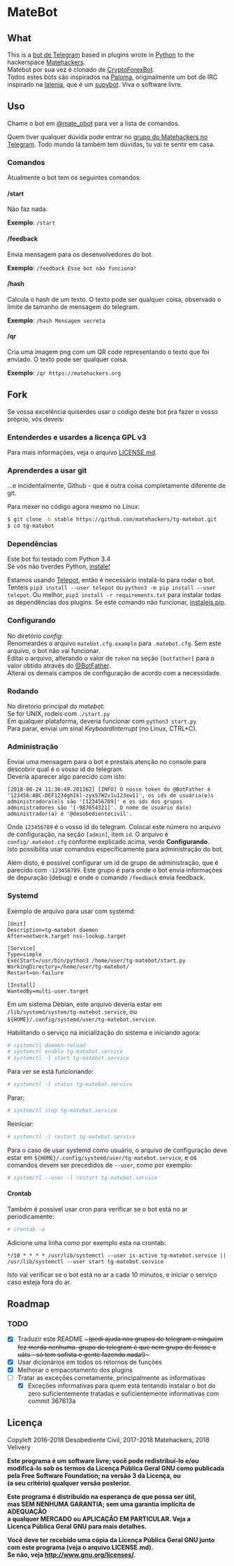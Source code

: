 MateBot
===

What
---

This is a [bot de Telegram](https://telegram.org/faq#bots) based in plugins wrote in [Python](https://python.org) to the hackerspace [Matehackers](https://matehackers.org).  
Matebot por sua vez é clonado de [CryptoForexBot](https://github.com/desci/tg-cryptoforexbot).  
Todos estes bots são inspirados na [Paloma](https://notabug.org/desci/Paloma), originalmente um bot de IRC inspirado na [lalenia](http://wiki.nosdigitais.teia.org.br/Lalenia), que é um [supybot](https://github.com/Supybot). Viva o software livre.  

Uso
---

Chame o bot em [@mate_obot](https://t.me/mate_obot) para ver a lista de comandos.  

Quem tiver qualquer dúvida pode entrar no [grupo do Matehackers no Telegram](https://t.me/matehackerspoa). Todo mundo lá também tem dúvidas, tu vai te sentir em casa.  

### Comandos

Atualmente o bot tem os seguintes comandos:  

#### /start

Não faz nada.  

**Exemplo**: `/start`  

#### /feedback

Envia mensagem para os desenvolvedores do bot.  

**Exemplo**: `/feedback Esse bot não funciona!`  

#### /hash

Calcula o hash de um texto. O texto pode ser qualquer coisa, observado o limite de tamanho de mensagem do telegram.  

**Exemplo**: `/hash Mensagem secreta`  

#### /qr

Cria uma imagem png com um QR code representando o texto que foi enviado. O texto pode ser qualquer coisa.  

**Exemplo**: `/qr https://matehackers.org`

Fork
---

Se vossa excelência quiserdes usar o código deste bot pra fazer o vosso próprio, vós deveis:  

### Entenderdes e usardes a licença GPL v3

Para mais informações, veja o arquivo [LICENSE.md](./LICENSE.md).  

### Aprenderdes a usar git

...e incidentalmente, Github - que é outra coisa completamente diferente de git.  

Para mexer no código agora mesmo no Linux:  

```bash
$ git clone -b stable https://github.com/matehackers/tg-matebot.git
$ cd tg-matebot
```

### Dependências

Este bot foi testado com Python 3.4  
Se vós não tiverdes Python, [instale!](https://www.python.org/downloads/)  

Estamos usando [Telepot](https://github.com/nickoala/telepot), então é necessário instalá-lo para rodar o bot.  
Tenteis `pip3 install --user telepot` ou `python3 -m pip install --user telepot`. Ou melhor, `pip3 install -r requirements.txt` para instalar todas as dependências dos plugins. Se este comando não funcionar, [instaleis pip](https://pip.pypa.io).  

### Configurando

No diretório *config*:  
Renomeardes o arquivo `matebot.cfg.example` para `.matebot.cfg`. Sem este arquivo, o bot não vai funcionar.  
Editai o arquivo, alterando o valor de `token` na seção `[botfather]` para o valor obtido através do [@BotFather](https://telegram.me/botfather).  
Alterai os demais campos de configuração de acordo com a necessidade.  

### Rodando

No diretório principal do *matebot*:  
Se for UNIX, rodeis com `./start.py`  
Em qualquer plataforma, deveria funcionar com `python3 start.py`  
Para parar, enviai um sinal *KeyboardInterrupt* (no Linux, CTRL+C).  

### Administração

Enviai uma mensagem para o bot e prestais atenção no console para descobrir qual é o vosso id do telegram.  
Deveria aparecer algo parecido com isto:  

    [2018-08-24 11:36:49.201162] [INFO] O nosso token do @BotFather é '123456:ABC-DEF1234ghIkl-zyx57W2v1u123ew11', os ids de usuária(o)s administradora(e)s são '[123456789]' e os ids dos grupos administradores são '[-987654321]'. O nome de usuário da(o) administrador(a) é '@desobedientecivil'.

Onde `123456789` é o vosso id do telegram. Colocai este número no arquivo de configuração, na seção `[admin]`, item `id`. O arquivo é `config/.matebot.cfg` conforme explicado acima, verde **Configurando**.  
Isto possibilita usar comandos especificamente para administração do bot.  

Além disto, é possível configurar um id de grupo de administração, que é parecido com `-123456789`. Este grupo é para onde o bot envia informações de depuração (debug) e onde o comando `/feedback` envia feedback.  

### Systemd

Exemplo de arquivo para usar com systemd:  

```systemd
[Unit]
Description=tg-matebot daemon
After=network.target nss-lookup.target

[Service]
Type=simple
ExecStart=/usr/bin/python3 /home/user/tg-matebot/start.py
WorkingDirectory=/home/user/tg-matebot/
Restart=on-failure

[Install]
WantedBy=multi-user.target
```

Em um sistema Debian, este arquivo deveria estar em `/lib/systemd/system/tg-matebot.service`, ou `${HOME}/.config/systemd/user/tg-matebot.service`.  

Habilitando o serviço na inicialização do sistema e iniciando agora:  

```bash
# systemctl daemon-reload
# systemctl enable tg-matebot.service
# systemctl -l start tg-matebot.service
```

Para ver se está funcionando:  

```bash
# systemctl -l status tg-matebot.service
```

Parar:  

```bash
# systemctl stop tg-matebot.service
```

Reiniciar:  

```bash
# systemctl -l restart tg-matebot.service
```

Para o caso de usar systemd como usuário, o arquivo de configuração deve estar em `${HOME}/.config/systemd/user/tg-matebot.service`, e os comandos devem ser precedidos de `--user`, como por exemplo:  

```bash
# systemctl --user -l restart tg-matebot.service
```

#### Crontab

Também é possível usar cron para verificar se o bot está no ar periodicamente:  

```bash
# crontab -e
```

Adicione uma linha como por exemplo esta na crontab:  

```crontab
*/10 * * * * /usr/lib/systemctl --user is-active tg-matebot.service || /usr/lib/systemctl --user start tg-matebot.service
```

Isto vai verificar se o bot está no ar a cada 10 minutos, e iniciar o serviço caso esteja fora do ar.  

Roadmap
---

### TODO

- [x] Traduzir este README ~~~(pedi ajuda nos grupos de telegram e ninguém fez merda nenhuma. grupo de telegram é que nem grupo de feisse e uáts - só tem sofista e gente fazendo nada!)~~~  
- [x] Usar dicionários em todos os retornos de funções  
- [x] Melhorar o empacotamento dos plugins  
- [ ] Tratar as exceções corretamente, principalmente as informativas  
  - [x] Exceções informativas para quem está tentando instalar o bot do zero suficientemente tratadas e suficientemente informativas com commit 367613a  

Licença
---

Copyleft 2016-2018 Desobediente Civil, 2017-2018 Matehackers, 2018 Velivery  

**Este programa é um software livre; você pode redistribuí-lo e/ou**  
**modificá-lo sob os termos da Licença Pública Geral GNU como publicada**  
**pela Free Software Foundation; na versão 3 da Licença, ou**  
**(a seu critério) qualquer versão posterior.**  

**Este programa é distribuído na esperança de que possa ser útil,**  
**mas SEM NENHUMA GARANTIA; sem uma garantia implícita de ADEQUAÇÃO**  
**a qualquer MERCADO ou APLICAÇÃO EM PARTICULAR. Veja a**  
**Licença Pública Geral GNU para mais detalhes.**  

**Você deve ter recebido uma cópia da Licença Pública Geral GNU junto**  
**com este programa (veja o arquivo LICENSE.md).**  
**Se não, veja <http://www.gnu.org/licenses/>.**  

